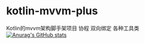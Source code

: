 # kotlin-mvvm-plus
Kotlin的mvvm架构脚手架项目
协程 双向绑定 各种工具类
[![Anurag's GitHub stats](https://github-readme-stats.vercel.app/api?username=TrcMiX)](https://github.com/anuraghazra/github-readme-stats)

